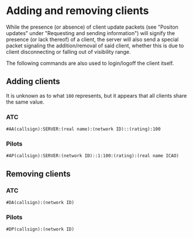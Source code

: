 # Adding and removing clients #

While the presence (or absence) of client update packets (see "Positon updates" under "Requesting and sending information") will signify the presence (or lack thereof) of a client, the server will also send a special packet signaling the addition/removal of said client, whether this is due to client disconnecting or falling out of visibility range.

The following commands are also used to login/logoff the client itself.



## Adding clients ##

It is unknown as to what `100` represents, but it appears that all clients share the same value.

### ATC ###

```
#AA(callsign):SERVER:(real name):(network ID)::(rating):100
```

### Pilots ###

```
#AP(callsign):SERVER:(network ID)::1:100:(rating):(real name ICAO)
```



## Removing clients ##

### ATC ###

```
#DA(callsign):(network ID)
```

### Pilots ###

```
#DP(callsign):(network ID)
```



